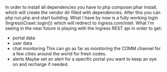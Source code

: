 In order to install all dependencies you have to php composer.phar install, which will create the vendor dir filled with dependencies.
After this you can php run.php and start building.
What I have by now is a fully working login (Ingress\Crawl::login()) which will redirect to ingress.com/intel.
What I'm seeing in the near future is playing with the Ingress REST api in order to get:

 - portal data
 - user data
 - chat monitoring
 This can go as far as monitoring the COMM channel for a few cities around the world for fresh codes.
 - alerts
 Maybe set an alert for a specific portal you want to keep an eye on and recharge if needed.
